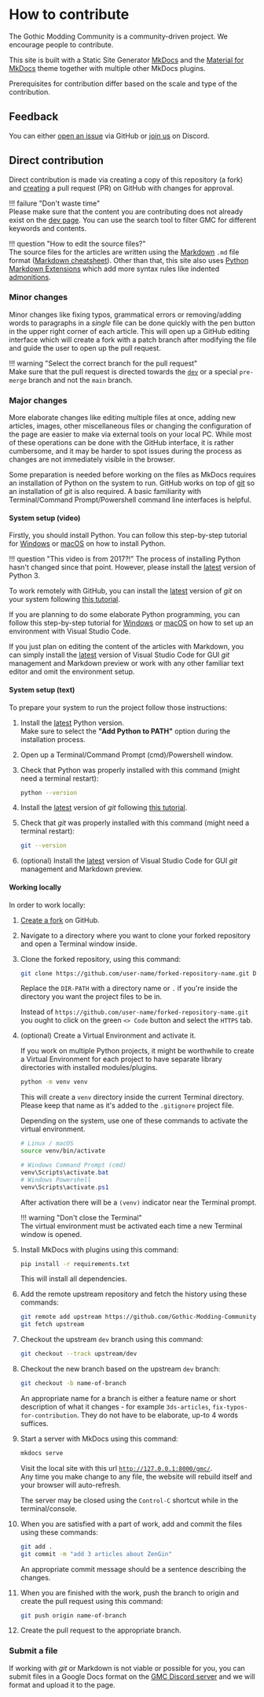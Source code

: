 # How to contribute
The Gothic Modding Community is a community-driven project. We encourage people to contribute.

This site is built with a Static Site Generator [MkDocs](https://www.mkdocs.org/) and the [Material for MkDocs](https://squidfunk.github.io/mkdocs-material/) theme together with multiple other MkDocs plugins.

Prerequisites for contribution differ based on the scale and type of the contribution.

## Feedback
You can either [open an issue](https://github.com/Gothic-Modding-Community/gmc/issues) via GitHub or [join us][gmc-discord] on Discord.

## Direct contribution
Direct contribution is made via creating a copy of this repository (a fork) and [creating](https://github.com/Gothic-Modding-Community/gmc/pulls) a pull request (PR) on GitHub with changes for approval.

!!! failure "Don't waste time"  
    Please make sure that the content you are contributing does not already exist on the [dev page](https://gmc.cokoliv.eu/). You can use the search tool to filter GMC for different keywords and contents.

!!! question "How to edit the source files?"  
    The source files for the articles are written using the [Markdown](https://en.wikipedia.org/wiki/Markdown) `.md` file format ([Markdown cheatsheet](https://www.markdownguide.org/cheat-sheet)). Other than that, this site also uses [Python Markdown Extensions](https://python-markdown.github.io/extensions/) which add more syntax rules like indented [admonitions](https://python-markdown.github.io/extensions/admonition/).

### Minor changes
Minor changes like fixing typos, grammatical errors or removing/adding words to paragraphs in a _single_ file can be done quickly with the pen button in the upper right corner of each article. This will open up a GitHub editing interface which will create a fork with a patch branch after modifying the file and guide the user to open up the pull request.

!!! warning "Select the correct branch for the pull request"  
    Make sure that the pull request is directed towards the [`dev`](https://github.com/Gothic-Modding-Community/gmc/tree/dev) or a special `pre-merge` branch and not the `main` branch.

### Major changes
More elaborate changes like editing multiple files at once, adding new articles, images, other miscellaneous files or changing the configuration of the page are easier to make via external tools on your local PC. While most of these operations can be done with the GitHub interface, it is rather cumbersome, and it may be harder to spot issues during the process as changes are not immediately visible in the browser.

Some preparation is needed before working on the files as MkDocs requires an installation of Python on the system to run. GitHub works on top of [git](https://git-scm.com/book/en/v2/Getting-Started-About-Version-Control) so an installation of _git_ is also required. A basic familiarity with Terminal/Command Prompt/Powershell command line interfaces is helpful.

#### System setup (video)
Firstly, you should install Python. You can follow this step-by-step tutorial for [Windows](https://youtu.be/YYXdXT2l-Gg?t=351) or [macOS](https://youtu.be/YYXdXT2l-Gg?t=85) on how to install Python.

!!! question "This video is from 2017?!"
    The process of installing Python hasn't changed since that point. However, please install the [latest][python-download] version of Python 3.

To work remotely with GitHub, you can install the [latest][git-download] version of _git_ on your system following [this tutorial](https://www.atlassian.com/git/tutorials/install-git).

If you are planning to do some elaborate Python programming, you can follow this step-by-step tutorial for [Windows](https://www.youtube.com/watch?v=-nh9rCzPJ20) or [macOS](https://www.youtube.com/watch?v=06I63_p-2A4) on how to set up an environment with Visual Studio Code.

If you just plan on editing the content of the articles with Markdown, you can simply install the [latest](https://code.visualstudio.com/Download) version of Visual Studio Code for GUI _git_ management and Markdown preview or work with any other familiar text editor and omit the environment setup.

#### System setup (text)
To prepare your system to run the project follow those instructions:

1. Install the [latest][python-download] Python version.  
    Make sure to select the **"Add Python to PATH"** option during the installation process.

2. Open up a Terminal/Command Prompt (cmd)/Powershell window.

3. Check that Python was properly installed with this command (might need a terminal restart):

    ```bash
    python --version
    ```

4. Install the [latest][git-download] version of _git_ following [this tutorial](https://www.atlassian.com/git/tutorials/install-git).

5. Check that _git_ was properly installed with this command (might need a terminal restart):

    ```bash
    git --version
    ```

6. (optional) Install the [latest](https://code.visualstudio.com/Download) version of Visual Studio Code for GUI _git_ management and Markdown preview.

#### Working locally
In order to work locally:

1. [Create a fork](https://github.com/Gothic-Modding-Community/gmc/fork) on GitHub.
2. Navigate to a directory where you want to clone your forked repository and open a Terminal window inside.
3. Clone the forked repository, using this command:

    ```bash
    git clone https://github.com/user-name/forked-repository-name.git DIR-PATH
    ```
    
    Replace the `DIR-PATH` with a directory name or `.` if you're inside the directory you want the project files to be in.
    
    Instead of `https://github.com/user-name/forked-repository-name.git` you ought to click on the green `<> Code` button and select the `HTTPS` tab.

4. (optional) Create a Virtual Environment and activate it.

    If you work on multiple Python projects, it might be worthwhile to create a Virtual Environment for each project to have separate library directories with installed modules/plugins.
    
    ```bash
    python -m venv venv
    ```
    
    This will create a `venv` directory inside the current Terminal directory. Please keep that name as it's added to the `.gitignore` project file.
    
    Depending on the system, use one of these commands to activate the virtual environment.
    
    ```bash title="Linux"
    # Linux / macOS
    source venv/bin/activate
    ```
    ```powershell title="Windows"
    # Windows Command Prompt (cmd)
    venv\Scripts\activate.bat
    # Windows Powershell
    venv\Scripts\activate.ps1
    ```
    
    After activation there will be a `(venv)` indicator near the Terminal prompt.
    
    !!! warning "Don't close the Terminal"  
        The virtual environment must be activated each time a new Terminal window is opened.

5. Install MkDocs with plugins using this command:

    ```bash
    pip install -r requirements.txt
    ```
    
    This will install all dependencies.

6. Add the remote upstream repository and fetch the history using these commands:

    ```bash
    git remote add upstream https://github.com/Gothic-Modding-Community/gmc.git
    git fetch upstream
    ```

7. Checkout the upstream `dev` branch using this command:

    ```bash
    git checkout --track upstream/dev
    ```

8. Checkout the new branch based on the upstream `dev` branch:

    ```bash
    git checkout -b name-of-branch
    ```
    
    An appropriate name for a branch is either a feature name or short description of what it changes - for example `3ds-articles`, `fix-typos-for-contribution`. They do not have to be elaborate, up-to 4 words suffices.

9. Start a server with MkDocs using this command:

    ```bash
    mkdocs serve
    ```
    
    Visit the local site with this url [`http://127.0.0.1:8000/gmc/`](http://127.0.0.1:8000/gmc/).  
    Any time you make change to any file, the website will rebuild itself and your browser will auto-refresh.
    
    The server may be closed using the `Control-C` shortcut while in the terminal/console.

10. When you are satisfied with a part of work, add and commit the files using these commands:

    ```bash
    git add .
    git commit -m "add 3 articles about ZenGin"
    ```
    
    An appropriate commit message should be a sentence describing the changes.

11. When you are finished with the work, push the branch to origin and create the pull request using this command:

    ```bash
    git push origin name-of-branch
    ```

12. Create the pull request to the appropriate branch.

### Submit a file
If working with _git_ or Markdown is not viable or possible for you, you can submit files in a Google Docs format on the [GMC Discord server][gmc-discord] and we will format and upload it to the page.

[gmc-discord]: https://discord.gg/mCpS5b5SUY
[git-download]: https://git-scm.com/downloads
[python-download]: https://www.python.org/downloads/
